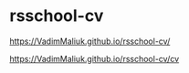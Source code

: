 # rsschool-cv
https://VadimMaliuk.github.io/rsschool-cv/

https://VadimMaliuk.github.io/rsschool-cv/cv
